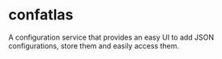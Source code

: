 # confatlas
A configuration service that provides an easy UI to add JSON configurations, store them and easily access them.
